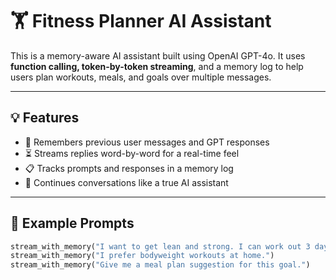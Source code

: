 
# 🏋️ Fitness Planner AI Assistant

This is a memory-aware AI assistant built using OpenAI GPT-4o. It uses **function calling, token-by-token streaming**, and a memory log to help users plan workouts, meals, and goals over multiple messages.

---

## 💡 Features
- 🧠 Remembers previous user messages and GPT responses
- ⏳ Streams replies word-by-word for a real-time feel
- 📋 Tracks prompts and responses in a memory log
- 💬 Continues conversations like a true AI assistant

---

## 🧪 Example Prompts
```python
stream_with_memory("I want to get lean and strong. I can work out 3 days a week.")
stream_with_memory("I prefer bodyweight workouts at home.")
stream_with_memory("Give me a meal plan suggestion for this goal.")
